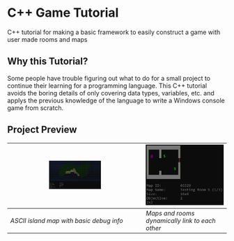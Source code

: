 
# C++ Game Tutorial
C++ tutorial for making a basic framework to easily construct a game with user made rooms and maps

## Why this Tutorial?
Some people have trouble figuring out what to do for a small project to continue their learning for a programming language. This C++ tutorial avoids the boring details of only covering data types, variables, etc. and applys the previous knowledge of the language to write a Windows console game from scratch.

## Project Preview
|<img src="capture/1.png" width="40%">|<img src="capture/2.png">|
|--|--|
|<em>ASCII island map with basic debug info</em>|<em>Maps and rooms dynamically link to each other</em>|
